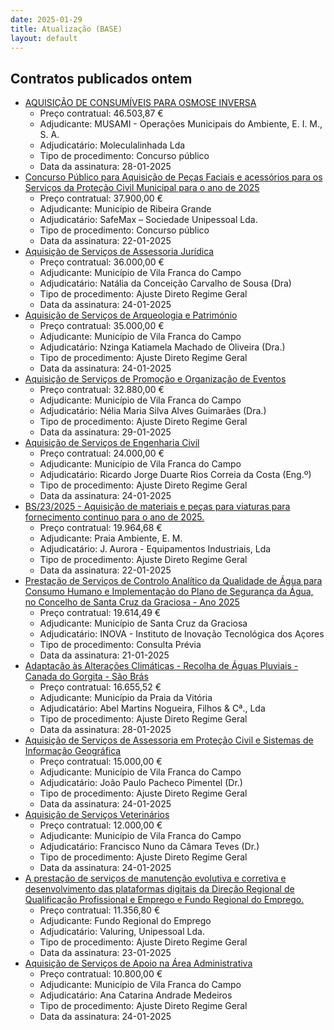 ```yaml
---
date: 2025-01-29
title: Atualização (BASE)
layout: default
---
```

## Contratos publicados ontem

* [AQUISIÇÃO DE CONSUMÍVEIS PARA OSMOSE INVERSA](https://www.base.gov.pt/Base4/pt/detalhe/?type=contratos&id=11193936)
  * Preço contratual: 46.503,87 €
  * Adjudicante: MUSAMI - Operações Municipais do Ambiente, E. I. M., S. A.
  * Adjudicatário: Moleculalinhada Lda
  * Tipo de procedimento: Concurso público
  * Data da assinatura: 28-01-2025
* [Concurso Público para Aquisição de Peças Faciais e acessórios para os Serviços da Proteção Civil Municipal para o ano de 2025](https://www.base.gov.pt/Base4/pt/detalhe/?type=contratos&id=11194285)
  * Preço contratual: 37.900,00 €
  * Adjudicante: Município de Ribeira Grande
  * Adjudicatário: SafeMax – Sociedade Unipessoal Lda.
  * Tipo de procedimento: Concurso público
  * Data da assinatura: 22-01-2025
* [Aquisição de Serviços de Assessoria Jurídica](https://www.base.gov.pt/Base4/pt/detalhe/?type=contratos&id=11195533)
  * Preço contratual: 36.000,00 €
  * Adjudicante: Município de Vila Franca do Campo
  * Adjudicatário: Natália da Conceição Carvalho de Sousa (Dra)
  * Tipo de procedimento: Ajuste Direto Regime Geral
  * Data da assinatura: 24-01-2025
* [Aquisição de Serviços de Arqueologia e Património](https://www.base.gov.pt/Base4/pt/detalhe/?type=contratos&id=11195610)
  * Preço contratual: 35.000,00 €
  * Adjudicante: Município de Vila Franca do Campo
  * Adjudicatário: Nzinga Katiamela Machado de Oliveira (Dra.)
  * Tipo de procedimento: Ajuste Direto Regime Geral
  * Data da assinatura: 24-01-2025
* [Aquisição de Serviços de Promoção e Organização de Eventos](https://www.base.gov.pt/Base4/pt/detalhe/?type=contratos&id=11195618)
  * Preço contratual: 32.880,00 €
  * Adjudicante: Município de Vila Franca do Campo
  * Adjudicatário: Nélia Maria Silva Alves Guimarães (Dra.)
  * Tipo de procedimento: Ajuste Direto Regime Geral
  * Data da assinatura: 29-01-2025
* [Aquisição de Serviços de Engenharia Civil](https://www.base.gov.pt/Base4/pt/detalhe/?type=contratos&id=11195563)
  * Preço contratual: 24.000,00 €
  * Adjudicante: Município de Vila Franca do Campo
  * Adjudicatário: Ricardo Jorge Duarte Rios Correia da Costa (Eng.º)
  * Tipo de procedimento: Ajuste Direto Regime Geral
  * Data da assinatura: 24-01-2025
* [BS/23/2025 - Aquisição de materiais e peças para viaturas para fornecimento continuo para o ano de 2025.](https://www.base.gov.pt/Base4/pt/detalhe/?type=contratos&id=11195554)
  * Preço contratual: 19.964,68 €
  * Adjudicante: Praia Ambiente, E. M.
  * Adjudicatário: J. Aurora - Equipamentos Industriais, Lda
  * Tipo de procedimento: Ajuste Direto Regime Geral
  * Data da assinatura: 22-01-2025
* [Prestação de Serviços de Controlo Analítico da Qualidade de Água para Consumo Humano e Implementação do Plano de Segurança da Água, no Concelho de Santa Cruz da Graciosa -  Ano 2025](https://www.base.gov.pt/Base4/pt/detalhe/?type=contratos&id=11195616)
  * Preço contratual: 19.614,49 €
  * Adjudicante: Município de Santa Cruz da Graciosa
  * Adjudicatário: INOVA - Instituto de Inovação Tecnológica dos Açores
  * Tipo de procedimento: Consulta Prévia
  * Data da assinatura: 21-01-2025
* [Adaptação às Alterações Climáticas - Recolha de Águas Pluviais - Canada do Gorgita - São Brás](https://www.base.gov.pt/Base4/pt/detalhe/?type=contratos&id=11194462)
  * Preço contratual: 16.655,52 €
  * Adjudicante: Município da Praia da Vitória
  * Adjudicatário: Abel Martins Nogueira, Filhos & Cª., Lda
  * Tipo de procedimento: Ajuste Direto Regime Geral
  * Data da assinatura: 28-01-2025
* [Aquisição de Serviços de Assessoria em Proteção Civil e Sistemas de Informação Geográfica](https://www.base.gov.pt/Base4/pt/detalhe/?type=contratos&id=11195589)
  * Preço contratual: 15.000,00 €
  * Adjudicante: Município de Vila Franca do Campo
  * Adjudicatário: João Paulo Pacheco Pimentel (Dr.)
  * Tipo de procedimento: Ajuste Direto Regime Geral
  * Data da assinatura: 24-01-2025
* [Aquisição de Serviços Veterinários](https://www.base.gov.pt/Base4/pt/detalhe/?type=contratos&id=11195600)
  * Preço contratual: 12.000,00 €
  * Adjudicante: Município de Vila Franca do Campo
  * Adjudicatário: Francisco Nuno da Câmara Teves (Dr.)
  * Tipo de procedimento: Ajuste Direto Regime Geral
  * Data da assinatura: 24-01-2025
* [A prestação de serviços de manutenção evolutiva e corretiva e desenvolvimento das plataformas digitais da Direção Regional de Qualificação Profissional e Emprego
e Fundo Regional do Emprego.](https://www.base.gov.pt/Base4/pt/detalhe/?type=contratos&id=11194379)
  * Preço contratual: 11.356,80 €
  * Adjudicante: Fundo Regional do Emprego
  * Adjudicatário: Valuring, Unipessoal Lda.
  * Tipo de procedimento: Ajuste Direto Regime Geral
  * Data da assinatura: 23-01-2025
* [Aquisição de Serviços de Apoio na Área Administrativa](https://www.base.gov.pt/Base4/pt/detalhe/?type=contratos&id=11195622)
  * Preço contratual: 10.800,00 €
  * Adjudicante: Município de Vila Franca do Campo
  * Adjudicatário: Ana Catarina Andrade Medeiros
  * Tipo de procedimento: Ajuste Direto Regime Geral
  * Data da assinatura: 24-01-2025

